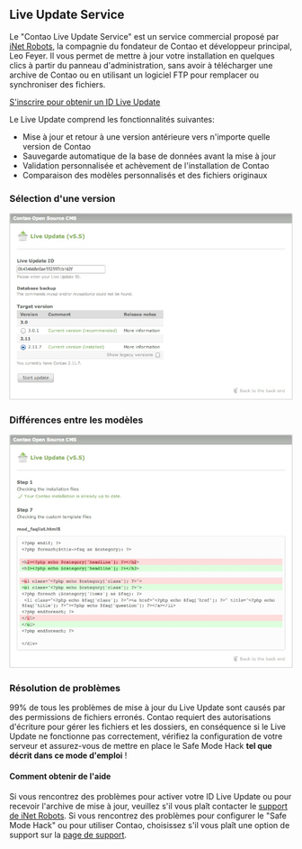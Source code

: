 ## Live Update Service

Le "Contao Live Update Service" est un service commercial proposé par [iNet 
Robots][4], la compagnie du fondateur de Contao et développeur principal, Leo 
Feyer. Il vous permet de mettre à jour votre installation en quelques clics à 
partir du panneau d'administration, sans avoir à télécharger une archive de 
Contao ou en utilisant un logiciel FTP pour remplacer ou synchroniser des 
fichiers.

[S'inscrire pour obtenir un ID Live Update][5]

Le Live Update comprend les fonctionnalités suivantes:

* Mise à jour et retour à une version antérieure vers n'importe quelle version 
de Contao
* Sauvegarde automatique de la base de données avant la mise à jour
* Validation personnalisée et achèvement de l'installation de Contao
* Comparaison des modèles personnalisés et des fichiers originaux


### Sélection d'une version

![](images/live-update-1.jpg?raw=true)


### Différences entre les modèles

![](images/live-update-2.jpg?raw=true)


### Résolution de problèmes

99% de tous les problèmes de mise à jour du Live Update sont causés par des 
permissions de fichiers erronés. Contao requiert des autorisations d'écriture 
pour gérer les fichiers et les dossiers, en conséquence si le Live Update ne 
fonctionne pas correctement, vérifiez la configuration de votre serveur et 
assurez-vous de mettre en place le Safe Mode Hack **tel que décrit dans ce mode 
d'emploi** !


#### Comment obtenir de l'aide

Si vous rencontrez des problèmes pour activer votre ID Live Update ou pour 
recevoir l'archive de mise à jour, veuillez s'il vous plaît contacter le 
[support de iNet Robots][6]. Si vous rencontrez des problèmes pour configurer 
le "Safe Mode Hack" ou pour utiliser Contao, choisissez s'il vous plaît une 
option de support sur la [page de support][7].


[4]: http://www.inetrobots.com
[5]: https://update.contao.org/
[6]: https://update.contao.org/en/support.html
[7]: https://contao.org/en/support.html